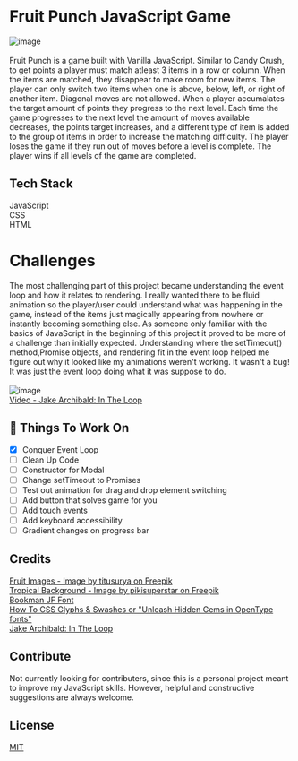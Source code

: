 # Fruit Punch JavaScript Game

![image](https://user-images.githubusercontent.com/63067781/192017692-39cc9edf-cc6f-4066-b695-434ead2edaca.png)
<br />
<br />
Fruit Punch is a game built with Vanilla JavaScript. Similar to Candy Crush, to get points a player must match atleast 3 items in a row or column. When the items are matched, they disappear to make room for new items. The player can only switch two items when one is above, below, left, or right of another item. Diagonal moves are not allowed. When a player accumalates the target amount of points they progress to the next level. Each time the game progresses to the next level the amount of moves available decreases, the points target increases, and a different type of item is added to the group of items in order to increase the matching difficulty. The player loses the game if they run out of moves before a level is complete. The player wins if all levels of the game are completed. 

## Tech Stack

JavaScript<br />
CSS<br />
HTML<br />

# Challenges

The most challenging part of this project became understanding the event loop and how it relates to rendering. I really wanted there to be fluid animation so the player/user could understand what was happening in the game, instead of the items just magically appearing from nowhere or instantly becoming something else. As someone only familiar with the basics of JavaScript in the beginning of this project it proved to be more of a challenge than initially expected. Understanding where the setTimeout() method,Promise objects, and rendering fit in the event loop helped me figure out why it looked like my animations weren't working. It wasn't a bug! It was just the event loop doing what it was suppose to do.
<br />
<br />
![image](https://user-images.githubusercontent.com/63067781/192014137-c48240d2-442b-47a2-80a7-bce31342c2a2.png)
<br />
[Video - Jake Archibald: In The Loop](https://youtu.be/cCOL7MC4Pl0)

## :notebook: Things To Work On

* [x] Conquer Event Loop 
* [ ] Clean Up Code
* [ ] Constructor for Modal
* [ ] Change setTimeout to Promises
* [ ] Test out animation for drag and drop element switching
* [ ] Add button that solves game for you
* [ ] Add touch events
* [ ] Add keyboard accessibility
* [ ] Gradient changes on progress bar

## Credits

[Fruit Images - Image by titusurya on Freepik](https://www.freepik.com/free-vector/coloured-fruit-icons_942941.htm#page=2&position=39&from_view=undefined)<br />
[Tropical Background - Image by pikisuperstar on Freepik](https://www.freepik.com/free-vector/tropical-landscape-background-zoom_9146948.htm#&position=1&from_view=undefined)<br />
[Bookman JF Font](https://fonts.adobe.com/fonts/bookman-jf)<br />
[How To CSS Glyphs & Swashes or "Unleash Hidden Gems in OpenType fonts"](https://blog.adobe.com/en/publish/2018/07/02/unleash-hidden-gems-opentype-fonts)<br />
[Jake Archibald: In The Loop](https://youtu.be/cCOL7MC4Pl0)

## Contribute
Not currently looking for contributers, since this is a personal project meant to improve my JavaScript skills. However, helpful 
and constructive suggestions are always welcome.

## License
[MIT](https://choosealicense.com/licenses/mit/)
